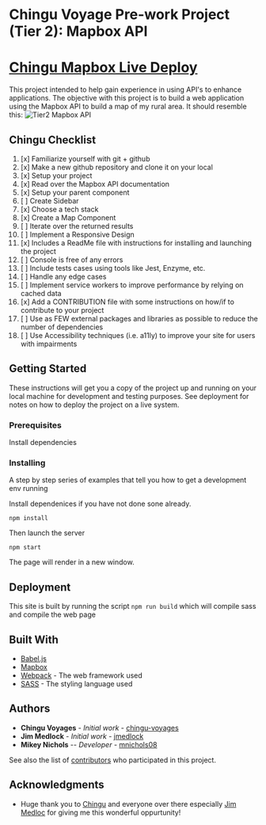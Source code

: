 # Chingu Voyage Pre-work Project (Tier 2): Mapbox API

# [Chingu Mapbox Live Deploy](https://mnichols08-mapbox.netlify.app/)

This project intended to help gain experience in using API's to enhance applications. The objective with this project is to build a web application using the Mapbox API to build a map of my rural area. It should resemble this:
![Tier2 Mapbox API](./assets/Tier2_mapbox_api.gif)

## Chingu Checklist
1. [x] Familiarize yourself with git + github
2. [x] Make a new github repository and clone it on your local  
3. [x] Setup your project
4. [x] Read over the Mapbox API documentation
5. [x] Setup your parent component
6. [ ] Create Sidebar
7. [x] 
Choose a tech stack
8. [x] Create a Map Component
9. [ ] Iterate over the returned results
10. [ ] Implement a Responsive Design
11. [x] Includes a ReadMe file with instructions for installing and launching the project
12. [ ] Console is free of any errors
13. [ ] Include tests cases using tools like Jest, Enzyme, etc.
14. [ ] Handle any edge cases
15. [ ] Implement service workers to improve performance by relying on cached data
16. [x] Add a CONTRIBUTION file with some instructions on how/if to contribute to your project
17. [ ] Use as FEW external packages and libraries as possible to reduce the number of dependencies
18. [ ] Use Accessibility techniques (i.e. a11ly) to improve your site for users with impairments

## Getting Started

These instructions will get you a copy of the project up and running on your local machine for development and testing purposes. See deployment for notes on how to deploy the project on a live system.

### Prerequisites

Install dependencies

### Installing

A step by step series of examples that tell you how to get a development env running

Install dependenices if you have not done sone already.

```
npm install
```

Then launch the server

```
npm start
```

The page will render in a new window.

## Deployment

This site is built by running the script `npm run build` which will compile sass and compile the web page

## Built With
* [Babel.js](https://babeljs.io/)
* [Mapbox](https://docs.mapbox.com/mapbox-gl-js/api/)
* [Webpack](https://webpack.js.org/) - The web framework used
* [SASS](https://sass-lang.com/) - The styling language used

## Authors

* **Chingu Voyages** - *Initial work* - [chingu-voyages](https://github.com/chingu-voyages)
* **Jim Medlock** - *Initial work* - [jmedlock](https://github.com/jdmedlock)
* **Mikey Nichols** -- *Developer* - [mnichols08](https://github.com/mnichols08)

See also the list of [contributors](/CONTRIBUTORS.md) who participated in this project. 

## Acknowledgments

* Huge thank you to [Chingu](https://www.chingu.io/) and everyone over there especially [Jim Medloc](https://github.com/jdmedlock) for giving me this wonderful oppurtunity! 